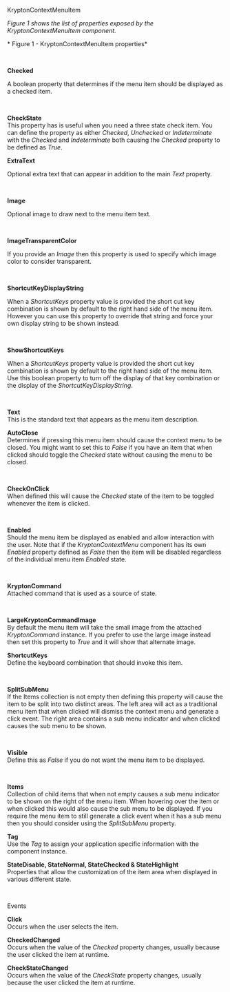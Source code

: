 KryptonContextMenuItem

*Figure 1 shows the list of properties exposed by the KryptonContextMenuItem
component.*  
  
  
* Figure 1 - KryptonContextMenuItem properties*

 

**Checked**

A boolean property that determines if the menu item should be displayed as a
checked item.

 

**CheckState**  
This property has is useful when you need a three state check item. You can
define the property as either *Checked*, *Unchecked* or *Indeterminate* with the
*Checked* and *Indeterminate* both causing the *Checked* property to be defined
as *True*.

  
**ExtraText**

Optional extra text that can appear in addition to the main *Text* property.

 

**Image**

Optional image to draw next to the menu item text.

 

**ImageTransparentColor**

If you provide an *Image* then this property is used to specify which image
color to consider transparent.

 

**ShortcutKeyDisplayString**

When a *ShortcutKeys* property value is provided the short cut key combination
is shown by default to the right hand side of the menu item. However you can use
this property to override that string and force your own display string to be
shown instead.

 

**ShowShortcutKeys**

When a *ShortcutKeys* property value is provided the short cut key combination
is shown by default to the right hand side of the menu item. Use this boolean
property to turn off the display of that key combination or the display of the
*ShortcutKeyDisplayString*.

 

**Text**  
This is the standard text that appears as the menu item description.

  
**AutoClose**  
Determines if pressing this menu item should cause the context menu to be
closed. You might want to set this to *False* if you have an item that when
clicked should toggle the *Checked* state without causing the menu to be closed.

 

**CheckOnClick**  
When defined this will cause the *Checked* state of the item to be toggled
whenever the item is clicked.

 

**Enabled**  
Should the menu item be displayed as enabled and allow interaction with the
user. Note that if the *KryptonContextMenu* component has its own *Enabled*
property defined as *False* then the item will be disabled regardless of the
individual menu item *Enabled* state.

 

**KryptonCommand**  
Attached command that is used as a source of state.

 

**LargeKryptonCommandImage**  
By default the menu item will take the small image from the attached
*KryptonCommand* instance. If you prefer to use the large image instead then set
this property to *True* and it will show that alternate image.

**ShortcutKeys**  
Define the keyboard combination that should invoke this item.

 

**SplitSubMenu**  
If the Items collection is not empty then defining this property will cause the
item to be split into two distinct areas. The left area will act as a
traditional menu item that when clicked will dismiss the context menu and
generate a click event. The right area contains a sub menu indicator and when
clicked causes the sub menu to be shown.

 

**Visible**  
Define this as *False* if you do not want the menu item to be displayed.

 

**Items**  
Collection of child items that when not empty causes a sub menu indicator to be
shown on the right of the menu item. When hovering over the item or when clicked
this would also cause the sub menu to be displayed. If you require the menu item
to still generate a click event when it has a sub menu then you should consider
using the *SplitSubMenu* property.

**Tag**  
Use the *Tag* to assign your application specific information with the component
instance.

**StateDisable, StateNormal, StateChecked & StateHighlight**  
Properties that allow the customization of the item area when displayed in
various different state.

 

Events

**Click**  
Occurs when the user selects the item.

**CheckedChanged**  
Occurs when the value of the *Checked* property changes, usually because the
user clicked the item at runtime.

**CheckStateChanged**  
Occurs when the value of the *CheckState* property changes, usually because the
user clicked the item at runtime.
